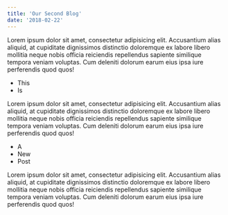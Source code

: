```yaml
---
title: 'Our Second Blog'
date: '2018-02-22'
---
```


Lorem ipsum dolor sit amet, consectetur adipisicing elit. Accusantium alias aliquid, at cupiditate dignissimos distinctio doloremque ex labore libero mollitia neque nobis officia reiciendis repellendus sapiente similique tempora veniam voluptas. Cum deleniti dolorum earum eius ipsa iure perferendis quod quos!

<!-- end -->

* This
* Is

Lorem ipsum dolor sit amet, consectetur adipisicing elit. Accusantium alias aliquid, at cupiditate dignissimos distinctio doloremque ex labore libero mollitia neque nobis officia reiciendis repellendus sapiente similique tempora veniam voluptas. Cum deleniti dolorum earum eius ipsa iure perferendis quod quos!

* A
* New
* Post

Lorem ipsum dolor sit amet, consectetur adipisicing elit. Accusantium alias aliquid, at cupiditate dignissimos distinctio doloremque ex labore libero mollitia neque nobis officia reiciendis repellendus sapiente similique tempora veniam voluptas. Cum deleniti dolorum earum eius ipsa iure perferendis quod quos!